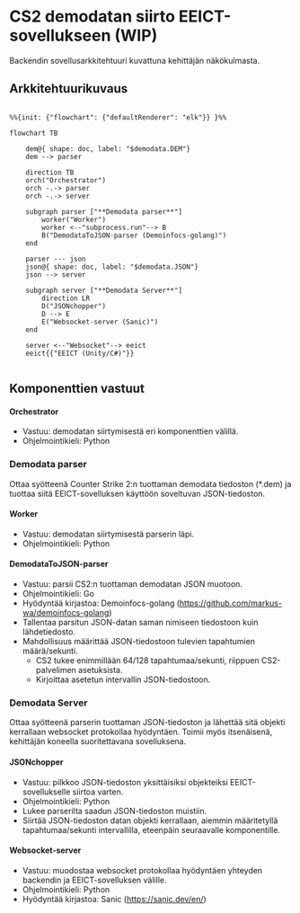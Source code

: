 # CS2 demodatan siirto EEICT-sovellukseen (WIP)

Backendin sovellusarkkitehtuuri kuvattuna kehittäjän näkökulmasta.
## Arkkitehtuurikuvaus

```mermaid

%%{init: {"flowchart": {"defaultRenderer": "elk"}} }%%

flowchart TB

    dem@{ shape: doc, label: "$demodata.DEM"}
    dem --> parser

    direction TB
    orch("Orchestrator")
    orch -.-> parser
    orch -.-> server
    
    subgraph parser ["**Demodata parser**"]
        worker("Worker")
        worker <--"subprocess.run"--> B
        B("DemodataToJSON-parser (Demoinfocs-golang)")
    end

    parser --- json
    json@{ shape: doc, label: "$demodata.JSON"}
    json --> server

    subgraph server ["**Demodata Server**"]
        direction LR
        D("JSONchopper") 
        D --> E
        E("Websocket-server (Sanic)")
    end
    
    server <--"Websocket"--> eeict
    eeict{{"EEICT (Unity/C#)"}}
    
```

## Komponenttien vastuut

#### Orchestrator
- Vastuu: demodatan siirtymisestä eri komponenttien välillä.
- Ohjelmointikieli: Python

### Demodata parser

Ottaa syötteenä Counter Strike 2:n tuottaman demodata tiedoston (\*.dem) ja tuottaa siitä EEICT-sovelluksen käyttöön soveltuvan JSON-tiedoston.
#### Worker
- Vastuu: demodatan siirtymisestä parserin läpi.
- Ohjelmointikieli: Python
#### DemodataToJSON-parser
- Vastuu: parsii CS2:n tuottaman demodatan JSON muotoon.
- Ohjelmointikieli: Go
- Hyödyntää kirjastoa: Demoinfocs-golang (https://github.com/markus-wa/demoinfocs-golang)
- Tallentaa parsitun JSON-datan saman nimiseen tiedostoon kuin lähdetiedosto.
- Mahdollisuus määrittää JSON-tiedostoon tulevien tapahtumien määrä/sekunti.
    - CS2 tukee enimmillään 64/128 tapahtumaa/sekunti, riippuen CS2-palvelimen asetuksista.
    - Kirjoittaa asetetun intervallin JSON-tiedostoon.

### Demodata Server

Ottaa syötteenä parserin tuottaman JSON-tiedoston ja lähettää sitä objekti kerrallaan websocket protokollaa hyödyntäen. Toimii myös itsenäisenä, kehittäjän koneella suoritettavana sovelluksena.
#### JSONchopper
- Vastuu: pilkkoo JSON-tiedoston yksittäisiksi objekteiksi EEICT-sovellukselle siirtoa varten.
- Ohjelmointikieli: Python
- Lukee parserilta saadun JSON-tiedoston muistiin.
- Siirtää JSON-tiedoston datan objekti kerrallaan, aiemmin määritetyllä tapahtumaa/sekunti intervallilla, eteenpäin seuraavalle komponentille.
#### Websocket-server
- Vastuu: muodostaa websocket protokollaa hyödyntäen yhteyden backendin ja EEICT-sovelluksen välille.
- Ohjelmointikieli: Python
- Hyödyntää kirjastoa: Sanic (https://sanic.dev/en/)


